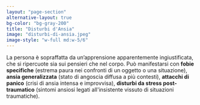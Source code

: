 ```yaml
---
layout: "page-section"
alternative-layout: true
bg-color: "bg-gray-200"
title: "Disturbi d'Ansia"
image: "disturbi-di-ansia.jpeg"
image-style: "w-full md:w-5/6"
---
```


La persona è sopraffatta da un’apprensione apparentemente ingiustificata, che si ripercuote sia sui pensieri che nel corpo. Può manifestarsi con <strong class="font-bold">fobie specifiche</strong> (estrema paura nei confronti di un oggetto o una situazione), <strong class="font-bold">ansia generalizzata</strong> (stato di angoscia diffusa a più contesti), <strong class="font-bold">attacchi di panico</strong> (crisi di ansia intensa e improvvisa), <strong class="font-bold">disturbi da stress post-traumatico</strong> (sintomi ansiosi legati all'insistente vissuto di situazioni traumatiche).
